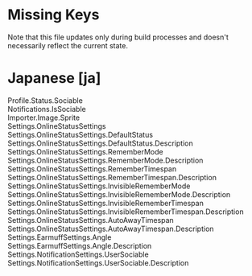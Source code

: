 # Missing Keys
Note that this file updates only during build processes and doesn't necessarily reflect the current state.

# Japanese [ja]
Profile.Status.Sociable  
Notifications.IsSociable  
Importer.Image.Sprite  
Settings.OnlineStatusSettings  
Settings.OnlineStatusSettings.DefaultStatus  
Settings.OnlineStatusSettings.DefaultStatus.Description  
Settings.OnlineStatusSettings.RememberMode  
Settings.OnlineStatusSettings.RememberMode.Description  
Settings.OnlineStatusSettings.RememberTimespan  
Settings.OnlineStatusSettings.RememberTimespan.Description  
Settings.OnlineStatusSettings.InvisibleRememberMode  
Settings.OnlineStatusSettings.InvisibleRememberMode.Description  
Settings.OnlineStatusSettings.InvisibleRememberTimespan  
Settings.OnlineStatusSettings.InvisibleRememberTimespan.Description  
Settings.OnlineStatusSettings.AutoAwayTimespan  
Settings.OnlineStatusSettings.AutoAwayTimespan.Description  
Settings.EarmuffSettings.Angle  
Settings.EarmuffSettings.Angle.Description  
Settings.NotificationSettings.UserSociable  
Settings.NotificationSettings.UserSociable.Description  


